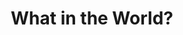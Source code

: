 ---
title: "What in the World?"
developer: Big Bad Tomato
client: National Geographic Kids
image: WhatInTheWorld.jpg
link: http://kids.nationalgeographic.com/games/puzzles/what-in-the-world-almanac-2016/
html5: http://kids.nationalgeographic.com/games/puzzles/what-in-the-world-almanac-2016/
---